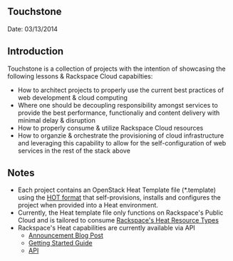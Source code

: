 ## Touchstone
Date: 03/13/2014

## Introduction
Touchstone is a collection of projects with the intention of showcasing the following lessons & Rackspace Cloud capabilties:

  * How to architect projects to properly use the current best practices of web development & cloud computing
  * Where one should be decoupling responsibility amongst services to provide the best performance, functionaliy and content delivery with minimal delay & disruption
  * How to properly consume & utilize Rackspace Cloud resources
  * How to organzie & orchestrate the provisioning of cloud infrastructure and leveraging this capability to allow for the self-configuration of web services in the rest of the stack above

## Notes
  * Each project contains an OpenStack Heat Template file (*.template) using the [HOT format](http://docs.openstack.org/developer/heat/template_guide/hot_guide.html) that self-provisions, installs and configures the project when provided into a Heat environment.
  * Currently, the Heat template file only functions on Rackspace's Public Cloud and is tailored to consume [Rackspace's Heat Resource Types](http://andersonvom.github.io/openstack_docs/template_guide/contrib.html)
  * Rackspace's Heat capabilities are currently available via API
    * [Announcement Blog Post](http://www.rackspace.com/blog/cloud-orchestration-automating-deployments-of-full-stack-configurations/)
    * [Getting Started Guide](http://docs.rackspace.com/orchestration/api/v1/orchestration-getting-started/content/DB_Overview.html)
    * [API](http://docs.rackspace.com/orchestration/api/v1/orchestration-devguide/content/overview.html)

